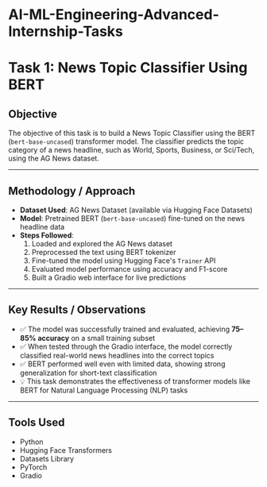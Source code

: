 # AI-ML-Engineering-Advanced-Internship-Tasks

# Task 1: News Topic Classifier Using BERT

## Objective
The objective of this task is to build a News Topic Classifier using the BERT (`bert-base-uncased`) transformer model. The classifier predicts the topic category of a news headline, such as World, Sports, Business, or Sci/Tech, using the AG News dataset.

---

## Methodology / Approach

- **Dataset Used**: AG News Dataset (available via Hugging Face Datasets)
- **Model**: Pretrained BERT (`bert-base-uncased`) fine-tuned on the news headline data
- **Steps Followed**:
  1. Loaded and explored the AG News dataset
  2. Preprocessed the text using BERT tokenizer
  3. Fine-tuned the model using Hugging Face's `Trainer` API
  4. Evaluated model performance using accuracy and F1-score
  5. Built a Gradio web interface for live predictions

---

## Key Results / Observations

- ✅ The model was successfully trained and evaluated, achieving **75–85% accuracy** on a small training subset
- ✅ When tested through the Gradio interface, the model correctly classified real-world news headlines into the correct topics
- ✅ BERT performed well even with limited data, showing strong generalization for short-text classification
- 💡 This task demonstrates the effectiveness of transformer models like BERT for Natural Language Processing (NLP) tasks

---

## Tools Used
- Python
- Hugging Face Transformers
- Datasets Library
- PyTorch
- Gradio
